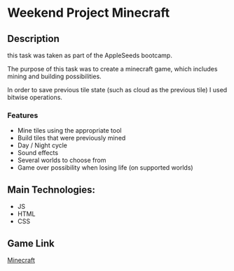 # Weekend Project Minecraft

## Description

this task was taken as part of the AppleSeeds bootcamp.

The purpose of this task was to create a minecraft game, which includes mining and building possibilities.

In order to save previous tile state (such as cloud as the previous tile) I used bitwise operations.

### Features

-   Mine tiles using the appropriate tool
-   Build tiles that were previously mined
-   Day / Night cycle
-   Sound effects
-   Several worlds to choose from
-   Game over possibility when losing life (on supported worlds)

## Main Technologies:

-   JS
-   HTML
-   CSS

## Game Link

[Minecraft](https://shirtol-weekend-project-minecraft.netlify.app)
